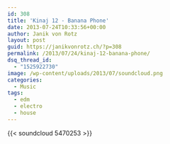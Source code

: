 ```yaml
---
id: 308
title: 'Kinaj 12 - Banana Phone'
date: 2013-07-24T10:33:56+00:00
author: Janik von Rotz
layout: post
guid: https://janikvonrotz.ch/?p=308
permalink: /2013/07/24/kinaj-12-banana-phone/
dsq_thread_id:
  - "1525922730"
image: /wp-content/uploads/2013/07/soundcloud.png
categories:
  - Music
tags:
  - edm
  - electro
  - house
---
```

{{< soundcloud 5470253 >}}